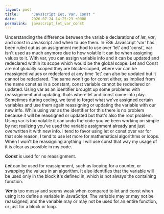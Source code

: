 ```yaml
---
layout: post
title:      "Javascript Let, Var, Const "
date:       2020-07-24 14:25:23 +0000
permalink:  javascript_let_var_const
---
```



Understanding the difference between the variable declarations of *let*, *var*, and *const* in Javascript and when to use them. In ES6 Javascript 'var' has been ruled out as an assignment method to use over 'let' and 'const', var isn't used as much anymore due to how volatile it can be when assigning values to it. With var, you can assign variable info and it can be updated and redeclared within its scope which would be the global scope. Let and Const are not globally scoped they are block-scoped, where var can be reassigned values or redeclared at any time 'let' can also be updated but it cannot be redeclared. The same won't go for const either, as implied from the name const as in a constant, const variable cannot be redeclared or updated. Using var as an identifier brought up some problems with reassignment and updating, thats where let and const come into play. Sometimes during coding, we tend to forget what we've assigned certain variables and use them again reassigning or updating the variable with our new info. While using var as the identifier for this there is no problem because it will be reassigned or updated but that's also the root problem. Using var is too volatile it can undo the code you've been working on simple by not realizing you've used the variable assignment already and just overwritten it with new info. I tend to favor using let or const over var for that sole reason, I tend to use let more for mathematical algorithms or loops. When I won't be reassigning anything I will use const that way my usage of it is clear as possible in my code. 

***Const*** is used for no reassignment.

***Let*** can be used for reassignment, such as looping for a counter, or swapping the values in an algorithm. It also identifies that the variable will be used only in the block it's defined in, which is not always the containing function. 

***Var*** is too messy and seems weak when compared to let and const when using it to define a variable in JavaScript. The variable may or may not be reassigned, and the variable may or may not be used for an entire function, or just for a block or loop.
